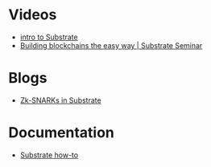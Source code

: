 # Videos
- [intro to Substrate](https://yewtu.be/watch?v=-6BBIr-DmI4)
- [Building blockchains the easy way | Substrate Seminar](https://yewtu.be/watch?v=YJwbpF6yROk)

# Blogs

- [Zk-SNARKs in Substrate](https://brightinventions.pl/blog/zk-snarks-in-substrate-part-1/)

# Documentation

- [Substrate how-to](https://docs.substrate.io/reference/how-to-guides/)
